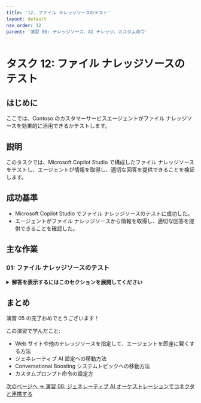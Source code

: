```yaml
---
title: '12. ファイル ナレッジソースのテスト'
layout: default
nav_order: 12
parent: '演習 05: ナレッジソース、AI ナレッジ、カスタム命令'
---
```


# タスク 12: ファイル ナレッジソースのテスト

## はじめに

ここでは、Contoso のカスタマーサービスエージェントがファイル ナレッジソースを効果的に活用できるかテストします。

## 説明

このタスクでは、Microsoft Copilot Studio で構成したファイル ナレッジソースをテストし、エージェントが情報を取得し、適切な回答を提供できることを検証します。

## 成功基準

-   Microsoft Copilot Studio でファイル ナレッジソースのテストに成功した。
-   エージェントがファイル ナレッジソースから情報を取得し、適切な回答を提供できることを確認した。

## 主な作業

### 01: ファイル ナレッジソースのテスト

<details markdown="block"> 
  <summary><strong>解答を表示するにはこのセクションを展開してください</strong></summary> 

1. 上部バーの **Knowledge** を選択します。

1. **Azure - Compliance Offerings** の **Status** が **Ready** になっていることを確認します。

	![ate8e4xi.jpg](../../media/ate8e4xi.jpg)
	
	{: .warning }
    > 進め方によってはインデックス作成に約25分かかる場合があります。
	>
	> このセクションは定期的に自動更新されますが、右上のリフレッシュボタンで手動更新も可能です。
	>
	> ![y6zb73ii.jpg](../../media/y6zb73ii.jpg)

1. **Test your agent** ペイン右上のリフレッシュアイコンを選択し、新しい会話を開始します。

1. ファイルに関連する質問をします:

	`Microsoft の異なる Azure クラウド環境について教えてください。`

	![0ilkh5st.jpg](../../media/0ilkh5st.jpg)

	{: .note }
    > アップロードした PDF がエージェントの回答の根拠として使われていることに注目してください。

---

{: .important } 
> ナレッジソースの構成後、エージェントを Teams で利用可能にするには公開が必要です:
>
> 1. Microsoft Copilot Studio からアプリパッケージ（ZIPファイル）をダウンロードします。**Channels** で **Download app** を選択。
> 1. Microsoft Teams の **Apps** セクションを開きます。
> 1. **Upload a custom app** を選択し、ZIP ファイルをアップロードします。
> 1. 適切な Teams チャンネルやユーザーにアプリを割り当てます。

</details>

## まとめ

演習 05 の完了おめでとうございます！

この演習で学んだこと:

-   Web サイトや他のナレッジソースを指定して、エージェントを即座に賢くする方法
-   ジェネレーティブ AI 設定への移動方法
-   Conversational Boosting システムトピックへの移動方法
-   カスタムプロンプト命令の設定方

[次のページへ → 演習 06: ジェネレーティブ AI オーケストレーションでコネクタと連携する](../Ex06/Ex06.md)